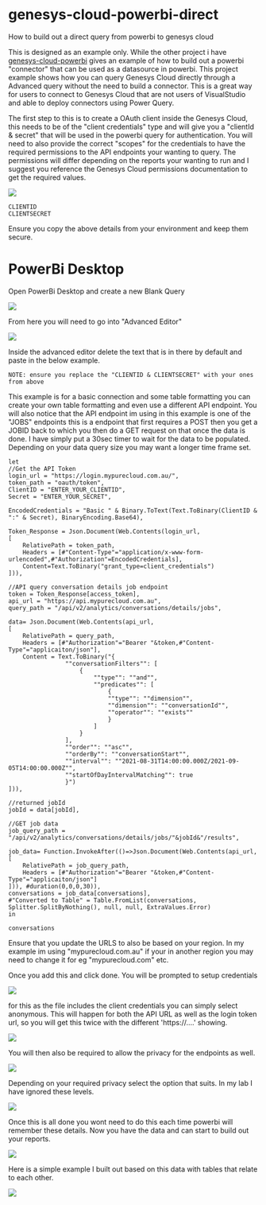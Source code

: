 # genesys-cloud-powerbi-direct
How to build out a direct query from powerbi to genesys cloud

This is designed as an example only. While the other project i have [genesys-cloud-powerbi]('https://github.com/mcphee11/genesys-cloud-powerbi') gives an example of how to build out a powerbi "connector" that can be used as a datasource in powerbi. This project example shows how you can query Genesys Cloud directly through a Advanced query without the need to build a connector. This is a great way for users to connect to Genesys Cloud that are not users of VisualStudio and able to deploy connectors using Power Query.

The first step to this is to create a OAuth client inside the Genesys Cloud, this needs to be of the "client credentials" type and will give you a "clientId & secret" that will be used in the powerbi query for authentication. You will need to also provide the correct "scopes" for the credentials to have the required permissions to the API endpoints your wanting to query. The permissions will differ depending on the reports your wanting to run and I suggest you reference the Genesys Cloud permissions documentation to get the required values.

![](/docs/images/oauth.png?raw=true)

    CLIENTID
    CLIENTSECRET

Ensure you copy the above details from your environment and keep them secure.


# PowerBi Desktop

Open PowerBi Desktop and create a new Blank Query

![](/docs/images/powerbi1.png?raw=true)

From here you will need to go into "Advanced Editor"

![](/docs/images/powerbi2.png?raw=true)

Inside the advanced editor delete the text that is in there by default and paste in the below example.

    NOTE: ensure you replace the "CLIENTID & CLIENTSECRET" with your ones from above

This example is for a basic connection and some table formatting you can create your own table formatting and even use a different API endpoint. You will also notice that the API endpoint im using in this example is one of the "JOBS" endpoints this is a endpoint that first requires a POST then you get a JOBID back to which you then do a GET request on that once the data is done. I have simply put a 30sec timer to wait for the data to be populated. Depending on your data query size you may want a longer time frame set.



    let
    //Get the API Token
    login_url = "https://login.mypurecloud.com.au/",
    token_path = "oauth/token",
    ClientID = "ENTER_YOUR_CLIENTID",
    Secret = "ENTER_YOUR_SECRET",

    EncodedCredentials = "Basic " & Binary.ToText(Text.ToBinary(ClientID & ":" & Secret), BinaryEncoding.Base64),

    Token_Response = Json.Document(Web.Contents(login_url,
    [
        RelativePath = token_path,
        Headers = [#"Content-Type"="application/x-www-form-urlencoded",#"Authorization"=EncodedCredentials],
        Content=Text.ToBinary("grant_type=client_credentials")
    ])),

    //API query conversation details job endpoint
    token = Token_Response[access_token],
    api_url = "https://api.mypurecloud.com.au",
    query_path = "/api/v2/analytics/conversations/details/jobs",

    data= Json.Document(Web.Contents(api_url,
    [
        RelativePath = query_path,
        Headers = [#"Authorization"="Bearer "&token,#"Content-Type"="applicaiton/json"],
        Content = Text.ToBinary("{
                    ""conversationFilters"": [
                        {
                            ""type"": ""and"",
                            ""predicates"": [
                                {
                                ""type"": ""dimension"",
                                ""dimension"": ""conversationId"",
                                ""operator"": ""exists""
                                }
                            ]
                        }
                    ],
                    ""order"": ""asc"",
                    ""orderBy"": ""conversationStart"",
                    ""interval"": ""2021-08-31T14:00:00.000Z/2021-09-05T14:00:00.000Z"",
                    ""startOfDayIntervalMatching"": true
                    }")
    ])),

    //returned jobId
    jobId = data[jobId],

    //GET job data
    job_query_path = "/api/v2/analytics/conversations/details/jobs/"&jobId&"/results",

    job_data= Function.InvokeAfter(()=>Json.Document(Web.Contents(api_url,
    [
        RelativePath = job_query_path,
        Headers = [#"Authorization"="Bearer "&token,#"Content-Type"="applicaiton/json"]
    ])), #duration(0,0,0,30)),
    conversations = job_data[conversations],
    #"Converted to Table" = Table.FromList(conversations, Splitter.SplitByNothing(), null, null, ExtraValues.Error)
    in 

    conversations

Ensure that you update the URLS to also be based on your region. In my example im using "mypurecloud.com.au" if your in another region you may need to change it for eg "mypurecloud.com" etc.

Once you add this and click done. You will be prompted to setup credentials

![](/docs/images/powerbi3.png?raw=true)

for this as the file includes the client credentials you can simply select anonymous. This will happen for both the API URL as well as the login token url, so you will get this twice with the different 'https://....' showing.

![](/docs/images/powerbi4.png?raw=true)

You will then also be required to allow the privacy for the endpoints as well.

![](/docs/images/powerbi5.png?raw=true)

Depending on your required privacy select the option that suits. In my lab I have ignored these levels.

![](/docs/images/powerbi6.png?raw=true)

Once this is all done you wont need to do this each time powerbi will remember these details. Now you have the data and can start to build out your reports.

![](/docs/images/powerbi7.png?raw=true)

Here is a simple example I built out based on this data with tables that relate to each other.

![](/docs/images/powerbi8.png?raw=true)